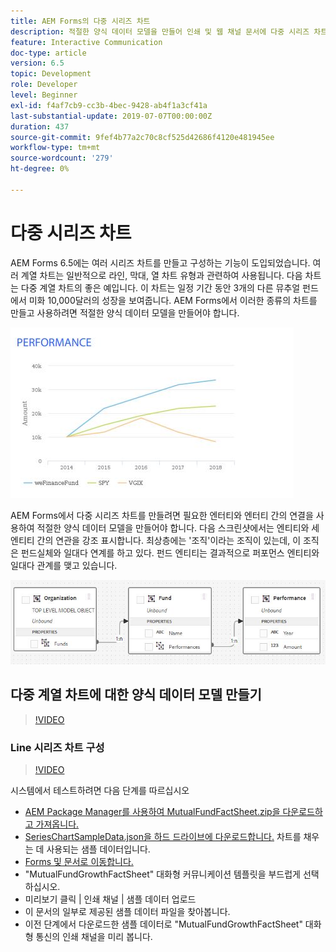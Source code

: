 ```yaml
---
title: AEM Forms의 다중 시리즈 차트
description: 적절한 양식 데이터 모델을 만들어 인쇄 및 웹 채널 문서에 다중 시리즈 차트를 만듭니다.
feature: Interactive Communication
doc-type: article
version: 6.5
topic: Development
role: Developer
level: Beginner
exl-id: f4af7cb9-cc3b-4bec-9428-ab4f1a3cf41a
last-substantial-update: 2019-07-07T00:00:00Z
duration: 437
source-git-commit: 9fef4b77a2c70c8cf525d42686f4120e481945ee
workflow-type: tm+mt
source-wordcount: '279'
ht-degree: 0%

---
```


# 다중 시리즈 차트

AEM Forms 6.5에는 여러 시리즈 차트를 만들고 구성하는 기능이 도입되었습니다. 여러 계열 차트는 일반적으로 라인, 막대, 열 차트 유형과 관련하여 사용됩니다. 다음 차트는 다중 계열 차트의 좋은 예입니다. 이 차트는 일정 기간 동안 3개의 다른 뮤추얼 펀드에서 미화 10,000달러의 성장을 보여줍니다. AEM Forms에서 이러한 종류의 차트를 만들고 사용하려면 적절한 양식 데이터 모델을 만들어야 합니다.

![다중 계열 차트](assets/seriescharts.jfif)

AEM Forms에서 다중 시리즈 차트를 만들려면 필요한 엔터티와 엔터티 간의 연결을 사용하여 적절한 양식 데이터 모델을 만들어야 합니다. 다음 스크린샷에서는 엔티티와 세 엔티티 간의 연관을 강조 표시합니다. 최상층에는 &#39;조직&#39;이라는 조직이 있는데, 이 조직은 펀드실체와 일대다 연계를 하고 있다. 펀드 엔티티는 결과적으로 퍼포먼스 엔티티와 일대다 관계를 맺고 있습니다.

![양식 데이터 모델](assets/formdatamodel.jfif)

## 다중 계열 차트에 대한 양식 데이터 모델 만들기

>[!VIDEO](https://video.tv.adobe.com/v/26352?quality=12&learn=on)

### Line 시리즈 차트 구성

>[!VIDEO](https://video.tv.adobe.com/v/26353?quality=12&learn=on)

시스템에서 테스트하려면 다음 단계를 따르십시오

* [AEM Package Manager를 사용하여 MutualFundFactSheet.zip을 다운로드하고 가져옵니다.](assets/mutualfundfactsheet.zip)
* [SeriesChartSampleData.json을 하드 드라이브에 다운로드합니다.](assets/serieschartsampledata.json) 차트를 채우는 데 사용되는 샘플 데이터입니다.
* [Forms 및 문서로 이동합니다.](http://localhost:4502/aem/forms.html/content/dam/formsanddocuments)
* &quot;MutualFundGrowthFactSheet&quot; 대화형 커뮤니케이션 템플릿을 부드럽게 선택하십시오.
* 미리보기 클릭 | 인쇄 채널 | 샘플 데이터 업로드
* 이 문서의 일부로 제공된 샘플 데이터 파일을 찾아봅니다.
* 이전 단계에서 다운로드한 샘플 데이터로 &quot;MutualFundGrowthFactSheet&quot; 대화형 통신의 인쇄 채널을 미리 봅니다.
